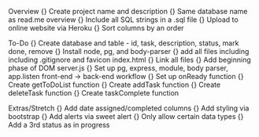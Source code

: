 Overview
    {} Create project name and description
    {} Same database name as read.me overview
    {} Include all SQL strings in a .sql file
    {} Upload to online website via Heroku
    {} Sort columns by an order

To-Do
    {} Create database and table - id, task, description, status, mark done, remove
    {} Install node, pg, and body-parser
    {} add all files including including .gitignore and favicon
index.html
    {} Link all files
    {} Add beginning phase of DOM
server.js
    {} Set up pg, express, module, body parser, app.listen
front-end -> back-end workflow
    {} Set up onReady function
    {} Create getToDoList function
    {} Create addTask function
    {} Create deleteTask function
    {} Create taskComplete function

Extras/Stretch
    {} Add date assigned/completed columns
    {} Add styling via bootstrap
    {} Add alerts via sweet alert
    {} Only allow certain data types
    {} Add a 3rd status as in progress